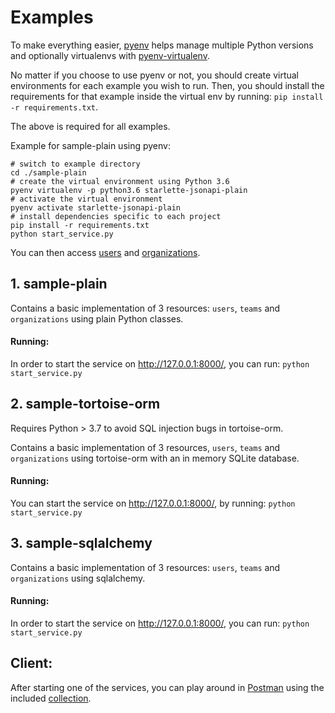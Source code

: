 # Examples
To make everything easier, [pyenv](https://github.com/pyenv/pyenv) helps manage multiple Python versions 
and optionally virtualenvs with [pyenv-virtualenv](https://github.com/pyenv/pyenv-virtualenv).

No matter if you choose to use pyenv or not, you should create virtual environments for each example 
you wish to run. Then, you should install the requirements for that example inside the virtual env 
by running: `pip install -r requirements.txt`.

The above is required for all examples.

Example for sample-plain using pyenv:
```shell script
# switch to example directory
cd ./sample-plain
# create the virtual environment using Python 3.6
pyenv virtualenv -p python3.6 starlette-jsonapi-plain
# activate the virtual environment
pyenv activate starlette-jsonapi-plain
# install dependencies specific to each project
pip install -r requirements.txt
python start_service.py
```
You can then access [users](http://127.0.0.1:8000/api/users/) and [organizations](http://127.0.0.1:8000/api/organizations/).

## 1. sample-plain

Contains a basic implementation of 3 resources: `users`, `teams` and `organizations` using plain Python classes.

#### Running:
In order to start the service on http://127.0.0.1:8000/, you can run:
`python start_service.py`


## 2. sample-tortoise-orm
Requires Python > 3.7 to avoid SQL injection bugs in tortoise-orm.

Contains a basic implementation of 3 resources, `users`, `teams` and `organizations` using tortoise-orm
with an in memory SQLite database.

#### Running:
You can start the service on http://127.0.0.1:8000/, by running:
`python start_service.py`


## 3. sample-sqlalchemy

Contains a basic implementation of 3 resources: `users`, `teams` and `organizations` using sqlalchemy.

#### Running:
In order to start the service on http://127.0.0.1:8000/, you can run:
`python start_service.py`


## Client:
After starting one of the services, you can play around in [Postman](https://www.postman.com/) using the included 
[collection](starlette_jsonapi_client_example.postman_collection.json).
